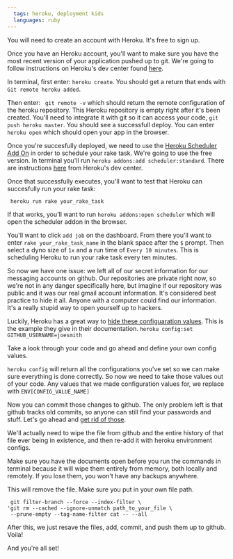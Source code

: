 ```yaml
---
  tags: heroku, deployment kids
  languages: ruby
---
```

You will need to create an account with Heroku. It's free to sign up.

Once you have an Heroku account, you'll want to make sure you have the most recent version of your application pushed up to git. We're going to follow instructions on Heroku's dev center found [here](https://devcenter.heroku.com/articles/git).

In terminal, first enter: `heroku create`. You should get a return that ends with `Git remote heroku added`.

Then enter: ` git remote -v` which should return the remote configuration of the heroku repository. This Heroku repository is empty right after it's been created. You'll need to integrate it with git so it can access your code, `git push heroku master`. You should see a successfull deploy. You can enter `heroku open` which should open your app in the browser.

Once you're succesfully deployed, we need to use the [Heroku Scheduler Add On](https://addons.heroku.com/scheduler) in order to schedule your rake task. We're going to use the free version.
 In terminal you'll run `heroku addons:add scheduler:standard`. There are instructions [here](https://devcenter.heroku.com/articles/scheduler) from Heroku's dev center.

Once that successfully executes, you'll want to test that Heroku can succesfully run your rake task:
```
 heroku run rake your_rake_task
```
 If that works, you'll want to run `heroku addons:open scheduler` which will open the scheduler addon in the browser.

You'll want to click `add job` on the dashboard. From there you'll want to enter `rake your_rake_task_name` in the blank space after the `$` prompt. Then select a dyno size of `1x` and a run time of `Every 10 minutes`. This is scheduling Heroku to run your rake task every ten minutes. 


So now we have one issue: we left all of our secret information for our messaging accounts on github. Our repositories are private right now, so we're not in any danger specifically here, but imagine if our repository was public and it was our real gmail account information. It's considered best practice to hide it all. Anyone with a computer could find our information. It's a really stupid way to open yourself up to hackers.

Luckily, Heroku has a great way to [hide these configuaration values](https://devcenter.heroku.com/articles/config-vars).
This is the example they give in their documentation. 
`heroku config:set GITHUB_USERNAME=joesmith`

Take a look through your code and go ahead and define your own config values.


`heroku config` will return all the configurations you've set so we can make sure everything is done correctly. So now we need to take those values out of your code. Any values that we made configuration values for, we replace with `ENV[CONFIG_VALUE_NAME]`

Now you can commit those changes to github. The only problem left is that github tracks old commits, so anyone can still find your passwords and stuff. Let's go ahead and [get rid of those](https://help.github.com/articles/remove-sensitive-data).

We'll actually need to wipe the file from github and the entire history of that file ever being in existence, and then re-add it with heroku environment configs. 

Make sure you have the documents open before you run the commands in terminal because it will wipe them entirely from memory, both locally and remotely. If you lose them, you won't have any backups anywhere.

This will remove the file. Make sure you put in your own file path.
```
 git filter-branch --force --index-filter \
'git rm --cached --ignore-unmatch path_to_your_file \
 --prune-empty --tag-name-filter cat -- --all
```

After this, we just resave the files, add, commit, and push them up to github. Voila!


And you're all set!